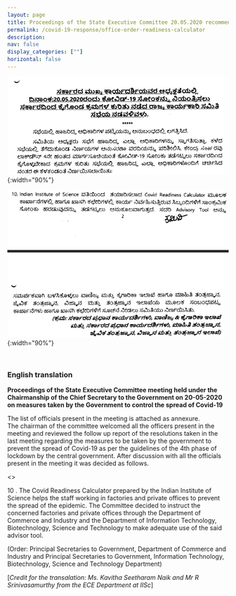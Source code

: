 ```yaml
---
layout: page
title: Proceedings of the State Executive Committee 20.05.2020 recommending the COVID-19 Readiness Calculator
permalink: /covid-19-response/office-order-readiness-calculator
description:
nav: false
display_categories: [""]
horizontal: false
---
```


![](/assets/img/covid19-response/office-order-readiness-1.png){:width="90%"}
<br>

![](/assets/img/covid19-response/office-order-readiness-2.png){:width="90%"}

<br>

### English translation

**Proceedings of the State Executive Committee meeting held under the Chairmanship of the Chief Secretary to the Government on 20-05-2020 on measures taken by the Government to control the spread of Covid-19**
<br>

The list of officials present in the meeting is attached as annexure.<br>
The chairman of the committee welcomed all the officers present in the meeting and reviewed the follow up report of the resolutions taken in the last meeting regarding the measures to be taken by the government to prevent the spread of Covid-19 as per the guidelines of the 4th phase of lockdown by the central government. After discussion with all the officials present in the meeting it was decided as follows.

<<text snipped>>

10 . The Covid Readiness Calculator prepared by the Indian Institute of Science helps the staff working in factories and private offices to prevent the spread of the epidemic. The Committee decided to instruct the concerned factories and private offices through the Department of Commerce and Industry and the Department of Information Technology, Biotechnology, Science and Technology to make adequate use of the said advisor tool.
<br>

(Order: Principal Secretaries to Government, Department of Commerce and Industry and Principal Secretaries to Government, Information Technology, Biotechnology, Science and Technology Department)
<br>

[_Credit for the transalation: Ms. Kavitha Seetharam Naik and Mr R Srinivasamurthy from the ECE Department at IISc_]

